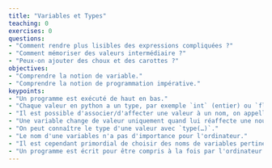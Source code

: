 ```yaml
---
title: "Variables et Types"
teaching: 0
exercises: 0
questions:
- "Comment rendre plus lisibles des expressions compliquées ?"
- "Comment mémoriser des valeurs intermédiaire ?"
- "Peux-on ajouter des choux et des carottes ?"
objectives:
- "Comprendre la notion de variable."
- "Comprendre la notion de programmation impérative."
keypoints:
- "Un programme est exécuté de haut en bas."
- "Chaque valeur en python a un type, par exemple `int` (entier) ou `float` (nombre à virgule flottante) ou `str` (*string*, chaîne de caractères)."
- "Il est possible d'associer/d'affecter une valeur à un nom, on appelle cela une variable."
- "Une variable change de valeur uniquement quand lui réaffecte une nouvelle valeur."
- "On peut connaître le type d'une valeur avec `type(…)`."
- "Le nom d'une variables n'a pas d'importance pour l'ordinateur."
- "Il est cependant primordial de choisir des noms de variables pertinents pour aider à la (re)lecture du programme."
- "Un programme est écrit pour être compris à la fois par l'ordinateur et par l'humain."
---
```

